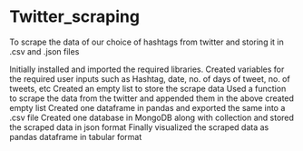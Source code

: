 # Twitter_scraping
To scrape the data of our choice of hashtags from twitter and storing it in .csv and .json files

Initially installed and imported the required libraries.
Created variables for the required user inputs such as Hashtag, date, no. of days of tweet, no. of tweets, etc
Created an empty list to store the scrape data
Used a function to scrape the data from the twitter and appended them in the above created empty list
Created one dataframe in pandas and exported the same into a .csv file
Created one database in MongoDB along with collection and stored the scraped data in json format
Finally visualized the scraped data as pandas dataframe in tabular format
